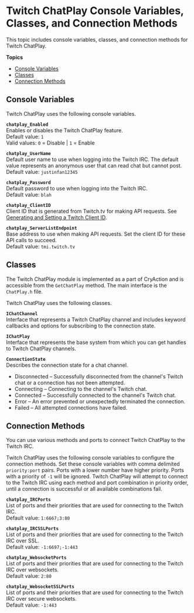 # Twitch ChatPlay Console Variables, Classes, and Connection Methods<a name="chatplay-console-variables"></a>

This topic includes console variables, classes, and connection methods for Twitch ChatPlay\.

**Topics**
+ [Console Variables](#chatplay-console-variables-list)
+ [Classes](#chatplay-classes-list)
+ [Connection Methods](#chatplay-connection-methods)

## Console Variables<a name="chatplay-console-variables-list"></a>

Twitch ChatPlay uses the following console variables\.

**`chatplay_Enabled`**  
Enables or disables the Twitch ChatPlay feature\.  
Default value: `1`  
Valid values: `0` = Disable \| `1` = Enable

**`chatplay_UserName`**  
Default user name to use when logging into the Twitch IRC\. The default value represents an anonymous user that can read chat but cannot post\.  
Default value: `justinfan12345`

**`chatplay_Password`**  
Default password to use when logging into the Twitch IRC\.  
Default value: `blah`

**`chatplay_ClientID`**  
Client ID that is generated from Twitch\.tv for making API requests\. See [Generating and Setting a Twitch Client ID](chatplay-generate-twitch-client-id.md)\.

**`chatplay_ServerListEndpoint`**  
Base address to use when making API requests\. Set the client ID for these API calls to succeed\.  
Default value: `tmi.twitch.tv`

## Classes<a name="chatplay-classes-list"></a>

The Twitch ChatPlay module is implemented as a part of CryAction and is accessible from the `GetChatPlay` method\. The main interface is the `ChatPlay.h` file\.

Twitch ChatPlay uses the following classes\.

**`IChatChannel`**  
Interface that represents a Twitch ChatPlay channel and includes keyword callbacks and options for subscribing to the connection state\.

**`IChatPlay`**  
Interface that represents the base system from which you can get handles to Twitch ChatPlay channels\.

**`ConnectionState`**  
Describes the connection state for a chat channel\.  
+ Disconnected – Successfully disconnected from the channel's Twitch chat or a connection has not been attempted\.
+ Connecting – Connecting to the channel's Twitch chat\.
+ Connected – Successfully connected to the channel's Twitch chat\.
+ Error – An error prevented or unexpectedly terminated the connection\.
+ Failed – All attempted connections have failed\.

## Connection Methods<a name="chatplay-connection-methods"></a>

You can use various methods and ports to connect Twitch ChatPlay to the Twitch IRC\.

Twitch ChatPlay uses the following console variables to configure the connection methods\. Set these console variables with comma delimited `priority:port` pairs\. Ports with a lower number have higher priority\. Ports with a priority of `-1` will be ignored\. Twitch ChatPlay will attempt to connect to the Twitch IRC using each method and port combination in priority order, until a connection is successful or all available combinations fail\.

**`chatplay_IRCPorts`**  
List of ports and their priorities that are used for connecting to the Twitch IRC\.  
Default value: `1:6667;3:80`

**`chatplay_IRCSSLPorts`**  
List of ports and their priorities that are used for connecting to the Twitch IRC over SSL\.  
Default value: `-1:6697;-1:443`

**`chatplay_WebsocketPorts`**  
List of ports and their priorities that are used for connecting to the Twitch IRC over websockets\.  
Default value: `2:80`

**`chatplay_WebsocketSSLPorts`**  
List of ports and their priorities that are used for connecting to the Twitch IRC over secure websockets\.  
Default value: `-1:443`
